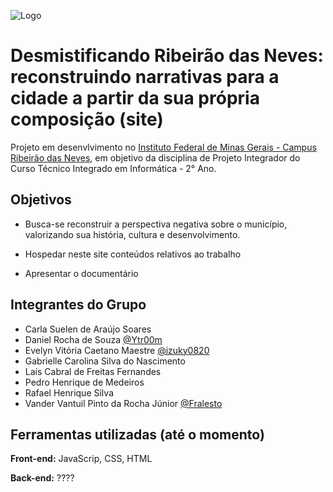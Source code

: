 ![Logo](https://www.ifmg.edu.br/governadorvaladares/imagens/ifmg_simples_rgb.jpg)

# Desmistificando Ribeirão das Neves: reconstruindo narrativas para a cidade a partir da sua própria composição (site)

Projeto em desenvlvimento no [Instituto Federal de Minas Gerais - Campus Ribeirão das Neves](https://ifmg.edu.br/ribeiraodasneves), em objetivo da disciplina de Projeto Integrador do Curso Técnico Integrado em Informática - 2° Ano.


## Objetivos

- Busca-se reconstruir a perspectiva negativa sobre o município, valorizando sua história, cultura e desenvolvimento. 

- Hospedar neste site conteúdos relativos ao trabalho

- Apresentar o documentário


## Integrantes do Grupo

- Carla Suelen de Araújo Soares
- Daniel Rocha de Souza [@Ytr00m](https://github.com/Ytr00m)
- Evelyn Vitória Caetano Maestre [@izuky0820](https://github.com/izuky0820)
- Gabrielle Carolina Silva do Nascimento
- Laís Cabral de Freitas Fernandes
- Pedro Henrique de Medeiros
- Rafael Henrique Silva
- Vander Vantuil Pinto da Rocha Júnior [@Fralesto](https://github.com/Fralesto)


## Ferramentas utilizadas (até o momento)

**Front-end:** JavaScrip, CSS, HTML

**Back-end:** ????